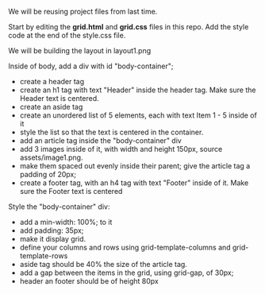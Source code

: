 
We will be reusing project files from last time.

Start by editing the **grid.html** and **grid.css** files in this repo. Add the style code at the end of the style.css file.

We will be building the layout in layout1.png

Inside of body, add a div with id "body-container";
 - create a header tag
  - create an h1 tag with text "Header" inside the header tag. Make sure the Header text is centered.
 - create an aside tag
  - create an unordered list of 5 elements, each with text Item 1 - 5 inside of it
   - style the list so that the text is centered in the container.
 - add an article tag inside the "body-container" div
  - add 3 images inside of it, with width and height 150px, source assets/image1.png.
  - make them spaced out evenly inside their parent;
  give the article tag a padding of 20px;
 - create a footer tag, with an h4 tag with text "Footer" inside of it. Make sure the Footer text is centered

Style the "body-container" div:
 - add a min-width: 100%; to it
 - add padding: 35px;
 - make it display grid.
 - define your columns and rows using grid-template-columns and grid-template-rows
 - aside tag should be 40% the size of the article tag.
  - add a gap between the items in the grid, using grid-gap, of 30px;
 - header an footer should be of height 80px

 
 


